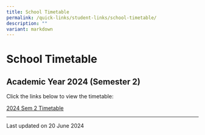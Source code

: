 ```yaml
---
title: School Timetable
permalink: /quick-links/student-links/school-timetable/
description: ""
variant: markdown
---
```

School Timetable
================

Academic Year 2024 (Semester 2)
-------------------------------

Click the links below to view the timetable:

[2024 Sem 2 Timetable](/files/2024_SEM_2_Timetable_Classes_updated.pdf)


* * *

Last updated on  20 June  2024